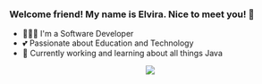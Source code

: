 ### Welcome friend! My name is Elvira. Nice to meet you! 👋
- 👩🏻‍💻 I'm a Software Developer
- 💕 Passionate about Education and Technology
- 🔭 Currently working and learning about all things Java

<p align="center">
  <img src="https://github-readme-stats.elviravaladez.vercel.app/api?username=elviravaladez&show_icons=true&theme=nightowl">
</p>

